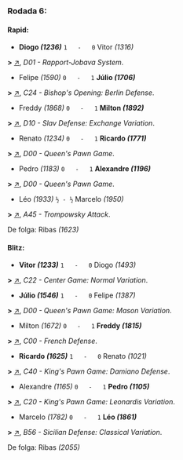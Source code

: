 ### Rodada 6:

#### Rapid:

* **Diogo *(1236)*** `1   -   0` Vitor *(1316)* 

**>** [↗](https://www.lichess.org/oLT8dFSp), *D01 - Rapport-Jobava System*.
* Felipe *(1590)* `0   -   1` **Júlio *(1706)*** 

**>** [↗](https://www.lichess.org/UPHBOLK8), *C24 - Bishop's Opening: Berlin Defense*.
* Freddy *(1868)* `0   -   1` **Milton *(1892)*** 

**>** [↗](https://www.lichess.org/DnGe3nKh), *D10 - Slav Defense: Exchange Variation*.
* Renato *(1234)* `0   -   1` **Ricardo *(1771)*** 

**>** [↗](https://www.lichess.org/1Wnoetil), *D00 - Queen's Pawn Game*.
* Pedro *(1183)* `0   -   1` **Alexandre *(1196)*** 

**>** [↗](https://www.lichess.org/uq0GqkcY), *D00 - Queen's Pawn Game*.
* Léo *(1933)* `½ - ½` Marcelo *(1950)* 

**>** [↗](https://www.lichess.org/yah6Ermu), *A45 - Trompowsky Attack*.

De folga: Ribas *(1623)*

#### Blitz:

* **Vitor *(1233)*** `1   -   0` Diogo *(1493)* 

**>** [↗](https://www.lichess.org/wVZwlYka), *C22 - Center Game: Normal Variation*.
* **Júlio *(1546)*** `1   -   0` Felipe *(1387)* 

**>** [↗](https://www.lichess.org/Hd2EH2bV), *D00 - Queen's Pawn Game: Mason Variation*.
* Milton *(1672)* `0   -   1` **Freddy *(1815)*** 

**>** [↗](https://www.lichess.org/kntzkFHk), *C00 - French Defense*.
* **Ricardo *(1625)*** `1   -   0` Renato *(1021)* 

**>** [↗](https://www.lichess.org/W6qYlQxP), *C40 - King's Pawn Game: Damiano Defense*.
* Alexandre *(1165)* `0   -   1` **Pedro *(1105)*** 

**>** [↗](https://www.lichess.org/dRK4gyy6), *C20 - King's Pawn Game: Leonardis Variation*.
* Marcelo *(1782)* `0   -   1` **Léo *(1861)*** 

**>** [↗](https://www.lichess.org/Ay7CPkyi), *B56 - Sicilian Defense: Classical Variation*.

De folga: Ribas *(2055)*


